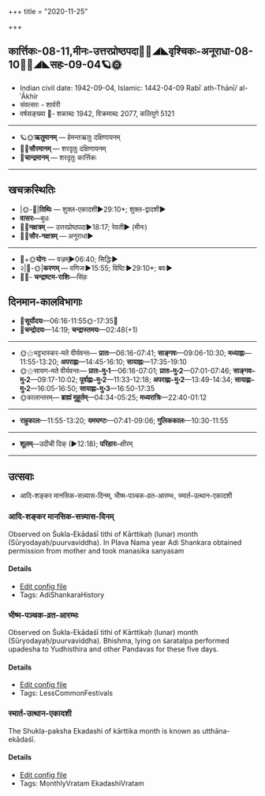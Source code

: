 +++
title = "2020-11-25"

+++
## कार्त्तिकः-08-11,मीनः-उत्तरप्रोष्ठपदा🌛🌌◢◣वृश्चिकः-अनूराधा-08-10🌌🌞◢◣सहः-09-04🪐🌞
- Indian civil date: 1942-09-04, Islamic: 1442-04-09 Rabīʿ ath-Thānī/ al-ʾĀkhir
- संवत्सरः - शार्वरी
- वर्षसङ्ख्या 🌛- शकाब्दः 1942, विक्रमाब्दः 2077, कलियुगे 5121
___________________
- 🪐🌞**ऋतुमानम्** — हेमन्तऋतुः दक्षिणायनम्
- 🌌🌞**सौरमानम्** — शरदृतुः दक्षिणायनम्
- 🌛**चान्द्रमानम्** — शरदृतुः कार्त्तिकः
___________________


## खचक्रस्थितिः
- |🌞-🌛|**तिथिः** — शुक्ल-एकादशी►29:10*; शुक्ल-द्वादशी►  
- **वासरः**—बुधः  
- 🌌🌛**नक्षत्रम्** — उत्तरप्रोष्ठपदा►18:17; रेवती► (मीनः)  
- 🌌🌞**सौर-नक्षत्रम्** — अनूराधा►  
___________________
- 🌛+🌞**योगः** — वज्रम्►06:40; सिद्धिः►  
- २|🌛-🌞|**करणम्** — वणिजः►15:55; विष्टिः►29:10*; बवः►  
- 🌌🌛- **चन्द्राष्टम-राशिः**—सिंहः  


## दिनमान-कालविभागाः
- 🌅**सूर्योदयः**—06:16-11:55🌞️-17:35🌇  
- 🌛**चन्द्रोदयः**—14:19; **चन्द्रास्तमयः**—02:48(+1)  
___________________
- 🌞⚝भट्टभास्कर-मते वीर्यवन्तः— **प्रातः**—06:16-07:41; **साङ्गवः**—09:06-10:30; **मध्याह्नः**—11:55-13:20; **अपराह्णः**—14:45-16:10; **सायाह्नः**—17:35-19:10  
- 🌞⚝सायण-मते वीर्यवन्तः— **प्रातः-मु॰1**—06:16-07:01; **प्रातः-मु॰2**—07:01-07:46; **साङ्गवः-मु॰2**—09:17-10:02; **पूर्वाह्णः-मु॰2**—11:33-12:18; **अपराह्णः-मु॰2**—13:49-14:34; **सायाह्णः-मु॰2**—16:05-16:50; **सायाह्णः-मु॰3**—16:50-17:35  
- 🌞कालान्तरम्— **ब्राह्मं मुहूर्तम्**—04:34-05:25; **मध्यरात्रिः**—22:40-01:12  
___________________
- **राहुकालः**—11:55-13:20; **यमघण्टः**—07:41-09:06; **गुलिककालः**—10:30-11:55  
___________________
- **शूलम्**—उदीची दिक् (►12:18); **परिहारः**–क्षीरम्  
___________________

## उत्सवाः
- आदि-शङ्कर मानसिक-सन्न्यास-दिनम्, भीष्म-पञ्चक-व्रत-आरम्भः, स्मार्त-उत्थान-एकादशी
### आदि-शङ्कर मानसिक-सन्न्यास-दिनम्

Observed on Śukla-Ekādaśī tithi of Kārttikaḥ (lunar) month (Sūryodayaḥ/puurvaviddha). In Plava Nama year Adi Shankara obtained permission from mother and took manasika sanyasam

#### Details
- [Edit config file](https://github.com/jyotisham/adyatithi/tree/master/mahApuruSha/kAnchI-maTha/lunar_month/tithi/08/11/Adi-zaGkara%20mAnasika-sannyAsa-dinam.toml)
- Tags: AdiShankaraHistory


### भीष्म-पञ्चक-व्रत-आरम्भः

Observed on Śukla-Ekādaśī tithi of Kārttikaḥ (lunar) month (Sūryodayaḥ/puurvaviddha). Bhishma, lying on śaratalpa performed upadesha to Yudhisthira and other Pandavas for these five days.

#### Details
- [Edit config file](https://github.com/jyotisham/adyatithi/tree/master/mahApuruSha/xatra/lunar_month/tithi/08/11/bhISma-paJcaka-vrata-ArambhaH.toml)
- Tags: LessCommonFestivals


### स्मार्त-उत्थान-एकादशी

The Shukla-paksha Ekadashi of kārttika month is known as utthāna-ekādaśī.

#### Details
- [Edit config file](https://github.com/jyotisham/adyatithi/tree/master/time_focus/monthly/ekAdashI/description_only/utthAna-EkAdazI.toml)
- Tags: MonthlyVratam EkadashiVratam


